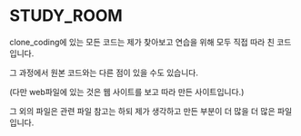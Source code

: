 # STUDY_ROOM

clone_coding에 있는 모든 코드는 제가 찾아보고 연습을 위해 모두 직접 따라 친 코드입니다.

그 과정에서 원본 코드와는 다른 점이 있을 수도 있습니다.

(다만 web파일에 있는 것은 웹 사이트를 보고 따라 만든 사이트입니다.)



그 외의 파일은 관련 파일 참고는 하되 제가 생각하고 만든 부분이 더 많을 더 많은 파일입니다.
